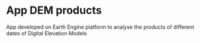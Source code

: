 # App DEM products

App developed on Earth Engine platform to analyse the products of different dates of Digital Elevation Models

